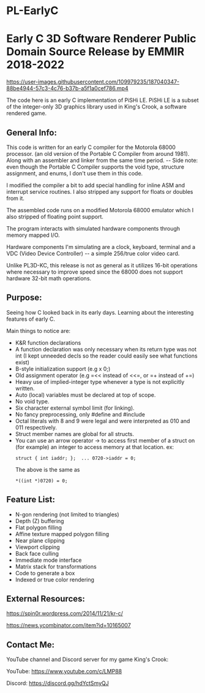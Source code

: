 # PL-EarlyC
Early C 3D Software Renderer Public Domain Source Release by EMMIR 2018-2022
==============================================================================



https://user-images.githubusercontent.com/109979235/187040347-88be4944-57c3-4c76-b37b-a5f1a0cef786.mp4



The code here is an early C implementation of PiSHi LE.
PiSHi LE is a subset of the integer-only 3D graphics library used
in King's Crook, a software rendered game.

## General Info:

This code is written for an early C compiler for the Motorola 68000 processor.
(an old version of the Portable C Compiler from around 1981).
Along with an assembler and linker from the same time period.
-- Side note: even though the Portable C Compiler supports the void type,
structure assignment, and enums, I don't use them in this code.

I modified the compiler a bit to add special handling for inline ASM and
interrupt service routines.
I also stripped any support for floats or doubles from it.

The assembled code runs on a modified Motorola 68000 emulator which I
also stripped of floating point support.

The program interacts with simulated hardware components through
memory mapped I/O.

Hardware components I'm simulating are a clock, keyboard, terminal
and a VDC (Video Device Controller) -- a simple 256/true color video card.

Unlike PL3D-KC, this release is not as general as it utilizes 16-bit
operations where necessary to improve speed since the 68000 does not support
hardware 32-bit math operations.

## Purpose:

Seeing how C looked back in its early days.
Learning about the interesting features of early C.

Main things to notice are:
- K&R function declarations
- A function declaration was only necessary when its return type was not int
  (I kept unneeded decls so the reader could easily see what functions exist)
- B-style initialization support (e.g  x 0;)
- Old assignment operator (e.g  =<< instead of <<=, or =+ instead of +=)
- Heavy use of implied-integer type whenever a type is not explicitly written.
- Auto (local) variables must be declared at top of scope.
- No void type.
- Six character external symbol limit (for linking).
- No fancy preprocessing, only #define and #include
- Octal literals with 8 and 9 were legal and were interpreted as 010 and 011 respectively.
- Struct member names are global for all structs.
- You can use an arrow operator -> to access first member of a struct
  on (for example) an integer to access memory at that location.
   ex:
   ```
   struct { int iaddr; };  ... 0720->iaddr = 0;
   ```
   The above is the same as
   ```
   *((int *)0720) = 0;
   ```
   
## Feature List:

- N-gon rendering (not limited to triangles)
- Depth (Z) buffering
- Flat polygon filling
- Affine texture mapped polygon filling
- Near plane clipping
- Viewport clipping
- Back face culling
- Immediate mode interface
- Matrix stack for transformations
- Code to generate a box
- Indexed or true color rendering

## External Resources:

https://spin0r.wordpress.com/2014/11/21/kr-c/

https://news.ycombinator.com/item?id=10165007

## Contact Me:
YouTube channel and Discord server for my game King's Crook:

YouTube: https://www.youtube.com/c/LMP88

Discord: https://discord.gg/hdYctSmyQJ
